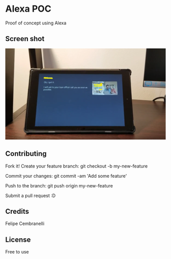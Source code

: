 # Alexa POC
Proof of concept using Alexa


## Screen shot

![alt tag](https://github.com/felipecembranelli/alexapoc/blob/master/alexa_poc.png)

## Contributing

Fork it!
Create your feature branch: 
git checkout -b my-new-feature

Commit your changes: 
git commit -am 'Add some feature'

Push to the branch: 
git push origin my-new-feature

Submit a pull request :D

## Credits

Felipe Cembranelli

## License

Free to use




